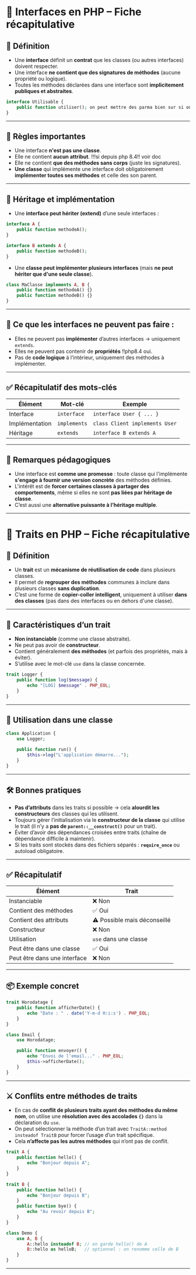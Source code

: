 
# 🧩 Interfaces en PHP – Fiche récapitulative

## 🔑 Définition

- Une **interface** définit un **contrat** que les classes (ou autres interfaces) doivent respecter.
- Une interface **ne contient que des signatures de méthodes** (aucune propriété ou logique).
- Toutes les méthodes déclarées dans une interface sont **implicitement publiques et abstraites**.

```php
interface Utilisable {
    public function utiliser(); on peut mettre des parma bien sur si on souhaite (meme des tableau d'elements indéfini ... mais attention a delcarer derriere dans l'enfant)
}
```

---

## 📌 Règles importantes

- Une interface **n'est pas une classe**.
- Elle ne contient **aucun attribut**. !!!si depuis php 8.4!! voir doc
- Elle ne contient **que des méthodes sans corps** (juste les signatures).
- **Une classe** qui implémente une interface doit obligatoirement **implémenter toutes ses méthodes** et celle des son parent.

---

## 🧬 Héritage et implémentation

- Une **interface peut hériter (extend)** d’une seule interfaces :

```php
interface A {
    public function methodeA();
}

interface B extends A {
    public function methodeB();
}
```

- Une **classe peut implémenter plusieurs interfaces** (mais **ne peut hériter que d'une seule classe**).

```php
class MaClasse implements A, B {
    public function methodeA() {}
    public function methodeB() {}
}
```

---

## 🚫 Ce que les interfaces **ne peuvent pas faire** :

- Elles ne peuvent pas **implémenter** d’autres interfaces → uniquement `extends`.
- Elles ne peuvent pas contenir de **propriétés**  !!php8.4 oui.
- Pas de **code logique** à l’intérieur, uniquement des méthodes à implémenter.

---

## ✅ Récapitulatif des mots-clés

| Élément        | Mot-clé       | Exemple                           |
|----------------|---------------|-----------------------------------|
| Interface      | `interface`   | `interface User { ... }`          |
| Implémentation | `implements`  | `class Client implements User`    |
| Héritage       | `extends`     | `interface B extends A`           |

---

## 🧠 Remarques pédagogiques

- Une interface est **comme une promesse** : toute classe qui l'implémente **s'engage à fournir une version concrète** des méthodes définies.
- L'intérêt est de **forcer certaines classes à partager des comportements**, même si elles ne sont **pas liées par héritage de classe**.
- C’est aussi une **alternative puissante à l’héritage multiple**.

---



# 🧩 Traits en PHP – Fiche récapitulative

## 🔑 Définition

- Un **trait** est un **mécanisme de réutilisation de code** dans plusieurs classes.
- Il permet de **regrouper des méthodes** communes à inclure dans plusieurs classes **sans duplication**.
- C’est une forme de **copier-coller intelligent**, uniquement à utiliser **dans des classes** (pas dans des interfaces ou en dehors d'une classe).

---

## 📌 Caractéristiques d’un trait

- **Non instanciable** (comme une classe abstraite).
- Ne peut pas avoir de **constructeur**.
- Contient généralement **des méthodes** (et parfois des propriétés, mais à éviter).
- S’utilise avec le mot-clé `use` dans la classe concernée.

```php
trait Logger {
    public function log($message) {
        echo "[LOG] $message" . PHP_EOL;
    }
}
```

---

## 🧪 Utilisation dans une classe

```php
class Application {
    use Logger;

    public function run() {
        $this->log("L'application démarre...");
    }
}
```

---

## 🛠️ Bonnes pratiques

- **Pas d’attributs** dans les traits si possible → cela **alourdit les constructeurs** des classes qui les utilisent.
- Toujours gérer l’initialisation via le **constructeur de la classe** qui utilise le trait (il n’y a **pas de `parent::__construct()`** pour un trait).
- Éviter d’avoir des dépendances croisées entre traits (chaîne de dépendance difficile à maintenir).
- Si les traits sont stockés dans des fichiers séparés : **`require_once`** ou autoload obligatoire.

---

## ✅ Récapitulatif

| Élément                  | Trait                                  |
|--------------------------|----------------------------------------|
| Instanciable             | ❌ Non                                  |
| Contient des méthodes    | ✅ Oui                                  |
| Contient des attributs   | ⚠️ Possible mais déconseillé            |
| Constructeur             | ❌ Non                                  |
| Utilisation              | `use` dans une classe                  |
| Peut être dans une classe | ✅ Oui                                 |
| Peut être dans une interface | ❌ Non                             |

---

## 📦 Exemple concret

```php
trait Horodatage {
    public function afficherDate() {
        echo "Date : " . date('Y-m-d H:i:s') . PHP_EOL;
    }
}

class Email {
    use Horodatage;

    public function envoyer() {
        echo "Envoi de l'email..." . PHP_EOL;
        $this->afficherDate();
    }
}
```

---

## ⚔️ Conflits entre méthodes de traits

- En cas de **conflit de plusieurs traits ayant des méthodes du même nom**, on utilise une **résolution avec des accolades `{}`** dans la déclaration du `use`.
- On peut sélectionner la méthode d’un trait avec `TraitA::method insteadof TraitB` pour forcer l’usage d’un trait spécifique.
- Cela **n’affecte pas les autres méthodes** qui n’ont pas de conflit.

```php
trait A {
    public function hello() {
        echo "Bonjour depuis A";
    }
}

trait B {
    public function hello() {
        echo "Bonjour depuis B";
    }
    public function bye() {
        echo "Au revoir depuis B";
    }
}

class Demo {
    use A, B {
        A::hello insteadof B; // on garde hello() de A
        B::hello as helloB;   // optionnel : on renomme celle de B
    }
}
```

---





